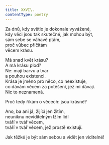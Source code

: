 ```yaml
---
title: XXVI\.
contentType: poetry
---
```


<section>

Za dnů, kdy světlo je dokonale vyvážené,  
kdy věci jsou tak skutečné, jak mohou být,  
sám sebe se váhavě ptám,  
proč vůbec přičítám  
věcem krásu.

</section>

<section>

Má snad květ krásu?  
A má krásu plod?  
Ne: mají barvu a tvar  
a pouhou existenci.  
Krása je jméno pro něco, co neexistuje,  
co dávám věcem za potěšení, jež mi dávají.  
Nic to neznamená.

</section>

<section>

Proč tedy říkám o věcech: jsou krásné?

</section>

<section>

Ano, ba ani já, žijící jen žitím,  
neuniknu neviditelným lžím lidí  
tváří v tvář věcem,  
tváří v tvář věcem, jež prostě existují.

</section>

<section>

Jak těžké je být sám sebou a vidět jen viditelné!

</section>
